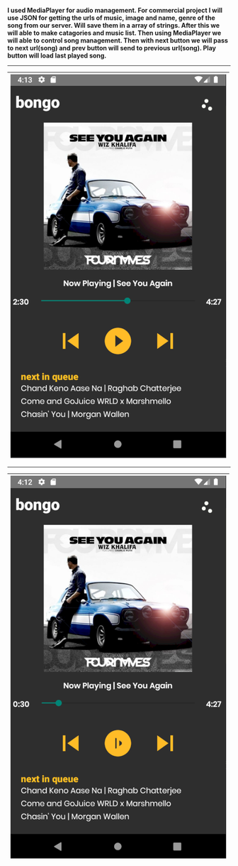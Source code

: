 **I used MediaPlayer for audio management. For commercial project I will use JSON for getting the urls of music, image and name, genre of the song from our server. Will save them in a array of strings. After this we will able to make catagories and music list. Then using MediaPlayer we will able to control song management. Then with next button we will pass to next url(song) and prev button will send to previous url(song). Play button will load last played song.**
** **
| ![Playing Audio](https://github.com/FakhrulASA/BongoTestPlayer/blob/master/1.png) | 
|:--:| 
** **
| ![Audio Paused](https://github.com/FakhrulASA/BongoTestPlayer/blob/master/2.png) | 
|:--:| 
